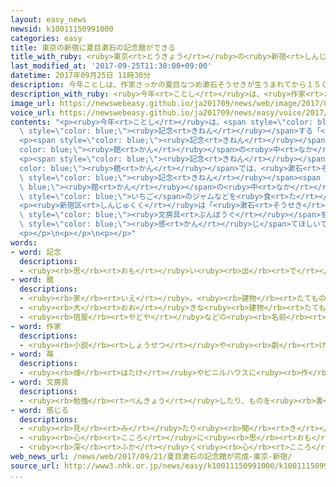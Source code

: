 ```yaml
---
layout: easy_news
newsid: k10011150991000
categories: easy
title: 東京の新宿に夏目漱石の記念館ができる
title_with_ruby: <ruby>東京<rt>とうきょう</rt></ruby>の<ruby>新宿<rt>しんじゅく</rt></ruby>に<ruby>夏目<rt>なつめ</rt></ruby><ruby>漱石<rt>そうせき</rt></ruby>の<ruby>記念<rt>きねん</rt></ruby><ruby>館<rt>かん</rt></ruby>ができる
last_modified_at: '2017-09-25T11:30:00+09:00'
datetime: 2017年09月25日 11時30分
description: 今年ことしは、作家さっかの夏目なつめ漱石そうせきが生うまれてから１５０年ねんになります。
description_with_ruby: <ruby>今年<rt>ことし</rt></ruby>は、<ruby>作家<rt>さっか</rt></ruby>の<ruby>夏目<rt>なつめ</rt></ruby><ruby>漱石<rt>そうせき</rt></ruby>が<ruby>生<rt>う</rt></ruby>まれてから１５０<ruby>年<rt>ねん</rt></ruby>になります。
image_url: https://newswebeasy.github.io/ja201709/news/web/image/2017/09/25/k10011150991000.jpg
voice_url: https://newswebeasy.github.io/ja201709/news/easy/voice/2017/09/25/k10011150991000.mp3
contents: "<p><ruby>今年<rt>ことし</rt></ruby>は、<span style=\"color: blue;\"><ruby>作家<rt>さっか</rt></ruby></span>の<ruby>夏目<rt>なつめ</rt></ruby><ruby>漱石<rt>そうせき</rt></ruby>が<ruby>生<rt>う</rt></ruby>まれてから１５０<ruby>年<rt>ねん</rt></ruby>です。<ruby>漱石<rt>そうせき</rt></ruby>が<ruby>生<rt>う</rt></ruby>まれた<ruby>東京<rt>とうきょう</rt></ruby>の<ruby>新宿区<rt>しんじゅくく</rt></ruby>に<ruby>２４日<rt>にじゅうよっか</rt></ruby>、<ruby>漱石<rt>そうせき</rt></ruby>を<span\
  \ style=\"color: blue;\"><ruby>記念<rt>きねん</rt></ruby></span>する「<ruby>漱石<rt>そうせき</rt></ruby><ruby>山房<rt>さんぼう</rt></ruby><ruby>記念<rt>きねん</rt></ruby><ruby>館<rt>かん</rt></ruby>」ができました。</p>\n\
  <p><span style=\"color: blue;\"><ruby>記念<rt>きねん</rt></ruby></span><span style=\"\
  color: blue;\"><ruby>館<rt>かん</rt></ruby></span>の<ruby>中<rt>なか</rt></ruby>には、<ruby>漱石<rt>そうせき</rt></ruby>が<ruby>年<rt>とし</rt></ruby>をとってから<ruby>住<rt>す</rt></ruby>んでいた<ruby>家<rt>いえ</rt></ruby>を<ruby>昔<rt>むかし</rt></ruby>と<ruby>同<rt>おな</rt></ruby>じように<ruby>作<rt>つく</rt></ruby>った<ruby>場所<rt>ばしょ</rt></ruby>もあります。<ruby>漱石<rt>そうせき</rt></ruby>の<ruby>部屋<rt>へや</rt></ruby>の<ruby>中<rt>なか</rt></ruby>には、２０００<ruby>冊<rt>さつ</rt></ruby><ruby>以上<rt>いじょう</rt></ruby>の<ruby>本<rt>ほん</rt></ruby>や<ruby>小<rt>ちい</rt></ruby>さな<ruby>机<rt>つくえ</rt></ruby>があって、<ruby>小説<rt>しょうせつ</rt></ruby>を<ruby>書<rt>か</rt></ruby>いている<ruby>漱石<rt>そうせき</rt></ruby>が<ruby>見<rt>み</rt></ruby>えるようです。</p>\n\
  <p><span style=\"color: blue;\"><ruby>記念<rt>きねん</rt></ruby></span><span style=\"\
  color: blue;\"><ruby>館<rt>かん</rt></ruby></span>では、<ruby>漱石<rt>そうせき</rt></ruby>が<ruby>書<rt>か</rt></ruby>いた<ruby>手紙<rt>てがみ</rt></ruby>や、<ruby>家<rt>いえ</rt></ruby>の<ruby>中<rt>なか</rt></ruby>で<ruby>着<rt>き</rt></ruby>ていた<ruby>着物<rt>きもの</rt></ruby>なども<ruby>見<rt>み</rt></ruby>ることができます。そのほか、<span\
  \ style=\"color: blue;\"><ruby>記念<rt>きねん</rt></ruby></span><span style=\"color:\
  \ blue;\"><ruby>館<rt>かん</rt></ruby></span>の<ruby>中<rt>なか</rt></ruby>にある<ruby>喫茶店<rt>きっさてん</rt></ruby>で、<ruby>漱石<rt>そうせき</rt></ruby>が<ruby>好<rt>す</rt></ruby>きだった<span\
  \ style=\"color: blue;\">いちご</span>のジャムなどを<ruby>食<rt>た</rt></ruby>べることができます。</p>\n\
  <p><ruby>新宿区<rt>しんじゅくく</rt></ruby>は「<ruby>漱石<rt>そうせき</rt></ruby>が<ruby>大切<rt>たいせつ</rt></ruby>にしていた<ruby>机<rt>つくえ</rt></ruby>や<span\
  \ style=\"color: blue;\"><ruby>文房具<rt>ぶんぼうぐ</rt></ruby></span>を<ruby>見<rt>み</rt></ruby>て、<ruby>漱石<rt>そうせき</rt></ruby>が<ruby>小説<rt>しょうせつ</rt></ruby>を<ruby>書<rt>か</rt></ruby>いていたころを<span\
  \ style=\"color: blue;\"><ruby>感<rt>かん</rt></ruby>じ</span>てほしいです」と<ruby>話<rt>はな</rt></ruby>していました。</p>\n\
  <p></p>\n<p></p>\n<p></p>"
words:
- word: 記念
  descriptions:
  - <ruby><rb>思</rb><rt>おも</rt></ruby>い<ruby><rb>出</rb><rt>で</rt></ruby>に<ruby><rb>残</rb><rt>のこ</rt></ruby>しておくこと。また、その<ruby><rb>物</rb><rt>もの</rt></ruby>。
- word: 館
  descriptions:
  - <ruby><rb>家</rb><rt>いえ</rt></ruby>。<ruby><rb>建物</rb><rt>たてもの</rt></ruby>。
  - <ruby><rb>大</rb><rt>おお</rt></ruby>きな<ruby><rb>建物</rb><rt>たてもの</rt></ruby>につけることば。
  - <ruby><rb>宿屋</rb><rt>やどや</rt></ruby>などの<ruby><rb>名前</rb><rt>なまえ</rt></ruby>につけることば。
- word: 作家
  descriptions:
  - <ruby><rb>小説</rb><rt>しょうせつ</rt></ruby>や<ruby><rb>劇</rb><rt>げき</rt></ruby>・<ruby><rb>童話</rb><rt>どうわ</rt></ruby>などを<ruby><rb>書</rb><rt>か</rt></ruby>く<ruby><rb>人</rb><rt>ひと</rt></ruby>。
- word: 苺
  descriptions:
  - <ruby><rb>畑</rb><rt>はたけ</rt></ruby>やビニルハウスに<ruby><rb>作</rb><rt>つく</rt></ruby>る<ruby><rb>作物</rb><rt>さくもつ</rt></ruby>。<ruby><rb>春</rb><rt>はる</rt></ruby>に<ruby><rb>白</rb><rt>しろ</rt></ruby>い<ruby><rb>花</rb><rt>はな</rt></ruby>が<ruby><rb>咲</rb><rt>さ</rt></ruby>き、<ruby><rb>実</rb><rt>み</rt></ruby>は<ruby><rb>熟</rb><rt>じゅく</rt></ruby>すと<ruby><rb>赤</rb><rt>あか</rt></ruby>くなって<ruby><rb>食</rb><rt>た</rt></ruby>べられる。ストロベリー。
- word: 文房具
  descriptions:
  - <ruby><rb>勉強</rb><rt>べんきょう</rt></ruby>したり、ものを<ruby><rb>書</rb><rt>か</rt></ruby>いたりするときに<ruby><rb>使</rb><rt>つか</rt></ruby>う<ruby><rb>用具</rb><rt>ようぐ</rt></ruby>。<ruby><rb>紙</rb><rt>かみ</rt></ruby>・<ruby><rb>鉛筆</rb><rt>えんぴつ</rt></ruby>・ノートなど。<ruby><rb>文具</rb><rt>ぶんぐ</rt></ruby>。
- word: 感じる
  descriptions:
  - <ruby><rb>見</rb><rt>み</rt></ruby>たり<ruby><rb>聞</rb><rt>き</rt></ruby>いたりさわったりして、ある<ruby><rb>感</rb><rt>かん</rt></ruby>じを<ruby><rb>体</rb><rt>からだ</rt></ruby>に<ruby><rb>受</rb><rt>う</rt></ruby>ける。
  - <ruby><rb>心</rb><rt>こころ</rt></ruby>に<ruby><rb>思</rb><rt>おも</rt></ruby>う。
  - <ruby><rb>深</rb><rt>ふか</rt></ruby>く<ruby><rb>心</rb><rt>こころ</rt></ruby>にしみる。<ruby><rb>感動</rb><rt>かんどう</rt></ruby>する。
web_news_url: /news/web/2017/09/21/夏目漱石の記念館が完成-東京-新宿/
source_url: http://www3.nhk.or.jp/news/easy/k10011150991000/k10011150991000.html
...
```

